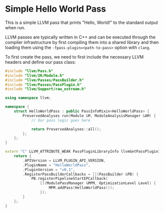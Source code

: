 # Simple Hello World Pass

This is a simple LLVM pass that prints "Hello, World!" to the standard output when run.

LLVM passes are typically written in C++ and can be executed through the compiler infrastructure by first compiling them into a shared library and then loading them using the `-fpass-plugin=<path-to-pass>` option with `clang`.

To first create the pass, we need to first include the necessary LLVM headers and define our pass class:

```cpp
#include "llvm/Pass.h"
#include "llvm/IR/Module.h"
#include "llvm/Passes/PassBuilder.h"
#include "llvm/Passes/PassPlugin.h"
#include "llvm/Support/raw_ostream.h"

using namespace llvm;                                                               // Use the llvm namespace to avoid prefixing llvm:: everywhere

namespace {
    struct HelloWorldPass : public PassInfoMixin<HelloWorldPass> {                  // Use PassInfoMixin to simplify pass creation (new pass manager style <= LLVM 10)
        PreservedAnalyses run(Module &M, ModuleAnalysisManager &AM) {               // The run method is where the pass logic is implemented
            // Our pass logic goes here

            return PreservedAnalyses::all();                                        // Indicate that we did not modify the IR (all analyses are preserved)
        };
    };
}

extern "C" LLVM_ATTRIBUTE_WEAK PassPluginLibraryInfo llvmGetPassPluginInfo() {      // This function is required for LLVM to recognize the pass plugin
    return {
        .APIVersion = LLVM_PLUGIN_API_VERSION,                                      // Use the current LLVM plugin API version   
        .PluginName = "HelloWorldPass",                                             // Name of the pass
        .PluginVersion = "v0.1",                                                    // Version of the pass
        .RegisterPassBuilderCallbacks = [](PassBuilder &PB) {                       // Register the pass with the PassBuilder
            PB.registerPipelineStartEPCallback(
                [](ModulePassManager &MPM, OptimizationLevel Level) {               
                    MPM.addPass(HelloWorldPass());                                  // Add our pass to the module pass manager   
                });
        }
    };
}
  
  